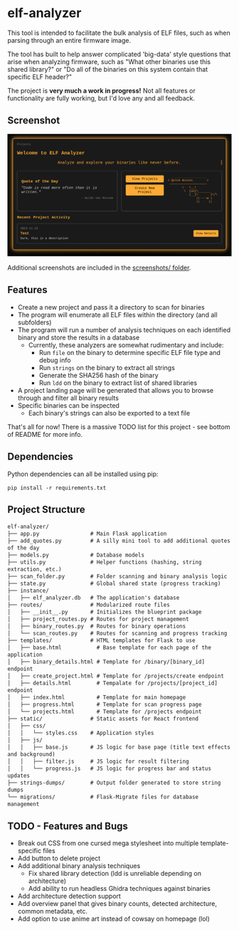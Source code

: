 # elf-analyzer

This tool is intended to facilitate the bulk analysis of ELF files, such as when parsing through an entire firmware image.

The tool has built to help answer complicated 'big-data' style questions that arise when analyzing firmware, such as "What other binaries use this shared library?" or "Do all of the binaries on this system contain that specific ELF header?"

The project is **very much a work in progress!** Not all features or functionality are fully working, but I'd love any and all feedback.

## Screenshot

<p align="center">
	<img src="screenshots/1-homepage.png" />
</p>

Additional screenshots are included in the [screenshots/ folder](screenshots/README.md).

## Features

- Create a new project and pass it a directory to scan for binaries
- The program will enumerate all ELF files within the directory (and all subfolders)
- The program will run a number of analysis techniques on each identified binary and store the results in a database
	- Currently, these analyzers are somewhat rudimentary and include:
		- Run `file` on the binary to determine specific ELF file type and debug info
		- Run `strings` on the binary to extract all strings
		- Generate the SHA256 hash of the binary
		- Run `ldd` on the binary to extract list of shared libraries
- A project landing page will be generated that allows you to browse through and filter all binary results
- Specific binaries can be inspected
	- Each binary's strings can also be exported to a text file

That's all for now! There is a massive TODO list for this project - see bottom of README for more info.

## Dependencies

Python dependencies can all be installed using pip:

```
pip install -r requirements.txt
```

## Project Structure

```
elf-analyzer/
├── app.py                # Main Flask application
├── add_quotes.py         # A silly mini tool to add additional quotes of the day
├── models.py             # Database models
├── utils.py              # Helper functions (hashing, string extraction, etc.)
├── scan_folder.py        # Folder scanning and binary analysis logic
├── state.py              # Global shared state (progress tracking)
├── instance/
│   ├── elf_analyzer.db   # The application's database
├── routes/               # Modularized route files
│   ├── __init__.py       # Initializes the blueprint package
│   ├── project_routes.py # Routes for project management
│   ├── binary_routes.py  # Routes for binary operations
│   └── scan_routes.py    # Routes for scanning and progress tracking
├── templates/            # HTML templates for Flask to use
│   ├── base.html           # Base template for each page of the application
│   ├── binary_details.html # Template for /binary/[binary_id] endpoint
│   ├── create_project.html # Template for /projects/create endpoint
│   ├── details.html        # Tempalate for /projects/[project_id] endpoint
│   ├── index.html          # Template for main homepage
│   ├── progress.html       # Template for scan progress page
│   └── projects.html       # Template for /projects endpoint
├── static/               # Static assets for React frontend
│   ├── css/
│   │   └── styles.css    # Application styles
│   ├── js/
│   │   ├── base.js       # JS logic for base page (title text effects and background)
│   │   ├── filter.js     # JS logic for result filtering
│   │   └── progress.js   # JS logic for progress bar and status updates
├── strings-dumps/        # Output folder generated to store string dumps
└── migrations/           # Flask-Migrate files for database management
```

## TODO - Features and Bugs

- Break out CSS from one cursed mega stylesheet into multiple template-specific files
- Add button to delete project
- Add additional binary analysis techniques
	- Fix shared library detection (ldd is unreliable depending on architecture)
	- Add ability to run headless Ghidra techniques against binaries
- Add architecture detection support
- Add overview panel that gives binary counts, detected architecture, common metadata, etc.
- Add option to use anime art instead of cowsay on homepage (lol)